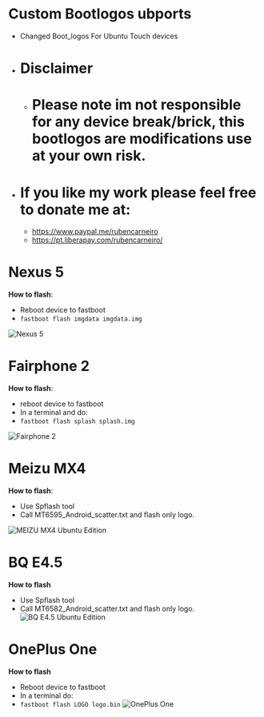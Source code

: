 Custom Bootlogos ubports
==========================
- Changed Boot_logos For Ubuntu Touch devices

- Disclaimer
  ==========

  - Please note im not responsible for any device break/brick, this bootlogos are modifications use at your own risk.
    =================================================================================================================

- If you like my work please feel free to donate me at:
  =====================================================
  - https://www.paypal.me/rubencarneiro
  - https://pt.liberapay.com/rubencarneiro/

Nexus 5
=======
**How to flash**:

- Reboot device to fastboot
- `fastboot flash imgdata imgdata.img`

![Nexus 5](https://github.com/rubencarneiro/devices_images/blob/master/splashNexus5.jpg "Nexus 5")

Fairphone 2
===========
**How to flash**:

- reboot device to fastboot
- In a terminal and do:
- `fastboot flash splash splash.img`

![Fairphone 2](https://github.com/rubencarneiro/devices_images/blob/master/splashFairphone2.png "Fairphone 2")

Meizu MX4
=========
**How to flash**:

- Use Spflash tool
- Call MT6595_Android_scatter.txt and flash only logo.

![MEIZU MX4 Ubuntu Edition](https://github.com/rubencarneiro/devices_images/blob/master/splashMX4.png "MEIZU MX4 Ubuntu Edition")

BQ E4.5
=========
**How to flash**

- Use Spflash tool
- Call MT6582_Android_scatter.txt and flash only logo.
![BQ E4.5 Ubuntu Edition](https://github.com/rubencarneiro/devices_images/blob/master/spplashbqe45.png "BQ E4.5 Ubuntu Edition")

OnePlus One
=========
**How to flash**

- Reboot device to fastboot
- In a terminal do:
- `fastboot flash LOGO logo.bin`
![OnePlus One](https://github.com/rubencarneiro/devices_images/blob/master/splashoneplusone.png "OnePlus One")
